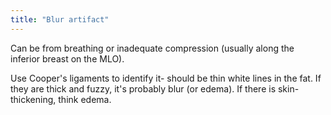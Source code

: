 ```yaml
---
title: "Blur artifact"
---
```

Can be from breathing or inadequate compression (usually along the inferior breast on the MLO).

Use Cooper's ligaments to identify it- should be thin white lines in the fat.
If they are thick and fuzzy, it's probably blur (or edema).
If there is skin-thickening, think edema.

